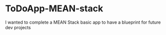 # ToDoApp-MEAN-stack
I wanted to complete a MEAN Stack basic app to have a blueprint for future dev projects
